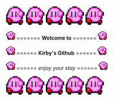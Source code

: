 ![](kirby.gif)
![](kirby.gif)
![](kirby.gif)
![](kirby.gif)
![](kirby.gif)

![](smol_kirby.gif) ======= **Welcome to** ======= ![](smol_kirby.gif)

![](smol_kirby.gif) ====== **Kirby's Github** ====== ![](smol_kirby.gif)

![](smol_kirby.gif) ====== _enjoy your stay_ ====== ![](smol_kirby.gif)

![](kirby.gif)
![](kirby.gif)
![](kirby.gif)
![](kirby.gif)
![](kirby.gif)
